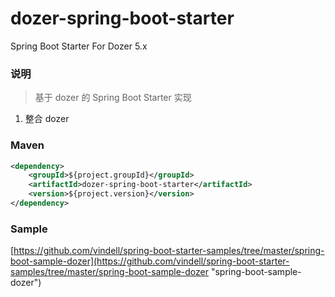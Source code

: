 # dozer-spring-boot-starter
Spring Boot Starter For Dozer 5.x

### 说明


 > 基于 dozer 的 Spring Boot Starter 实现

1. 整合 dozer

### Maven

``` xml
<dependency>
	<groupId>${project.groupId}</groupId>
	<artifactId>dozer-spring-boot-starter</artifactId>
	<version>${project.version}</version>
</dependency>
```

### Sample

[https://github.com/vindell/spring-boot-starter-samples/tree/master/spring-boot-sample-dozer](https://github.com/vindell/spring-boot-starter-samples/tree/master/spring-boot-sample-dozer "spring-boot-sample-dozer")


